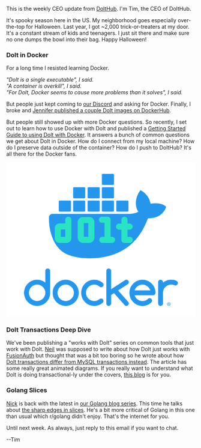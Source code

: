This is the weekly CEO update from [DoltHub](https://www.dolthub.com/). I'm Tim, the CEO of DoltHub. 

It's spooky season here in the US. My neighborhood goes especially over-the-top for Halloween. Last year, I got ~2,000 trick-or-treaters at my door. It's a constant stream of kids and teenagers. I just sit there and make sure no one dumps the bowl into their bag. Happy Halloween!

### Dolt in Docker

For a long time I resisted learning Docker. 

*"Dolt is a single executable", I said.*   
*"A container is overkill", I said.*   
*"For Dolt, Docker seems to cause more problems than it solves", I said.*  

But people just kept coming to [our Discord](https://discord.gg/gqr7K4VNKe) and asking for Docker. Finally, I broke and [Jennifer published a couple Dolt images on DockerHub](https://www.dolthub.com/blog/2022-10-26-publish-releases-on-dockerhub/). 

But people still showed up with more Docker questions. So recently, I set out to learn how to use Docker with Dolt and published a [Getting Started Guide to using Dolt with Docker](https://www.dolthub.com/blog/2023-10-25-dolt-docker/). It answers a bunch of common questions we get about Dolt in Docker. How do I connect from my local machine? How do I preserve data outside of the container? How do I push to DoltHub? It's all there for the Docker fans.  

[![Dolt Docker](../images/docker-dolt.png)](https://www.dolthub.com/blog/2023-10-25-dolt-docker/)

### Dolt Transactions Deep Dive

We've been publishing a "works with Dolt" series on common tools that just work with Dolt. [Neil](https://www.dolthub.com/team#neil) was supposed to write about how Dolt just works with [FusionAuth](https://fusionauth.io/) but thought that was a bit too boring so he wrote about how [Dolt transactions differ from MySQL transactions instead](https://www.dolthub.com/blog/2023-10-23-hold-my-beer/). The article has some really great animated diagrams. If you really want to understand what Dolt is doing transactional-ly under the covers, [this blog](https://www.dolthub.com/blog/2023-10-23-hold-my-beer/) is for you.

### Golang Slices

[Nick](https://www.dolthub.com/team#nick) is back with the latest in [our Golang blog series](https://www.dolthub.com/blog/?q=golang). This time he talks about [the sharp edges in slices](https://www.dolthub.com/blog/2023-10-20-golang-pitfalls-3/). He's a bit more critical of Golang in this one than usual which r/golang didn't enjoy. That's the internet for you.

Until next week. As always, just reply to this email if you want to chat.

--Tim
